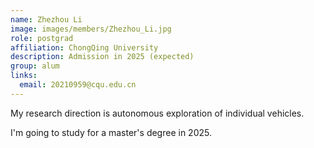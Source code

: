 ```yaml
---
name: Zhezhou Li
image: images/members/Zhezhou_Li.jpg
role: postgrad
affiliation: ChongQing University 
description: Admission in 2025 (expected) 
group: alum
links:
  email: 20210959@cqu.edu.cn
---
```


My research direction is autonomous exploration of individual vehicles. 

I'm going to study for a master's degree in 2025.

